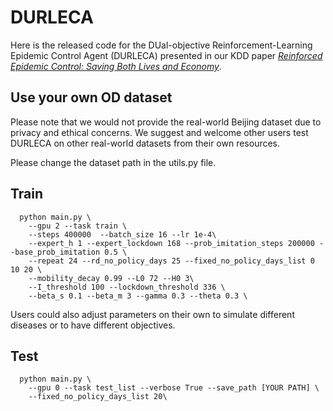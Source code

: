 # DURLECA
Here is the released code for the DUal-objective Reinforcement-Learning Epidemic Control Agent (DURLECA) presented in our KDD paper [*Reinforced Epidemic Control: Saving Both Lives and Economy*](https://arxiv.org/abs/2008.01257).



## Use your own OD dataset
Please note that we would not provide the real-world Beijing dataset due to privacy and ethical concerns. We suggest and welcome other users test DURLECA on other real-world datasets from their own resources. 

Please change the dataset path in the utils.py file.

## Train
```
  python main.py \
    --gpu 2 --task train \
    --steps 400000  --batch_size 16 --lr 1e-4\
    --expert_h 1 --expert_lockdown 168 --prob_imitation_steps 200000 --base_prob_imitation 0.5 \
    --repeat 24 --rd_no_policy_days 25 --fixed_no_policy_days_list 0 10 20 \
    --mobility_decay 0.99 --L0 72 --H0 3\
    --I_threshold 100 --lockdown_threshold 336 \
    --beta_s 0.1 --beta_m 3 --gamma 0.3 --theta 0.3 \
```
Users could also adjust parameters on their own to simulate different diseases or to have different objectives.

## Test
```
  python main.py \
    --gpu 0 --task test_list --verbose True --save_path [YOUR PATH] \
    --fixed_no_policy_days_list 20\
```
